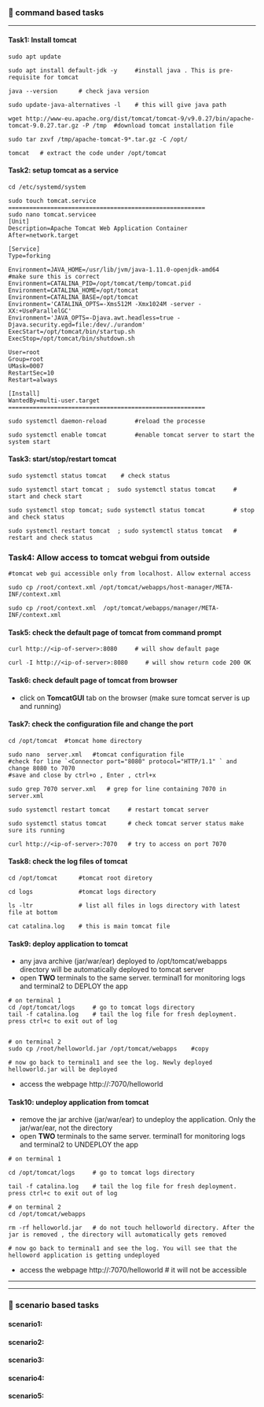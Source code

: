 ### :camel: command based tasks
---
#### Task1: Install tomcat 
```
sudo apt update 

sudo apt install default-jdk -y     #install java . This is pre-requisite for tomcat

java --version      # check java version

sudo update-java-alternatives -l    # this will give java path

wget http://www-eu.apache.org/dist/tomcat/tomcat-9/v9.0.27/bin/apache-tomcat-9.0.27.tar.gz -P /tmp  #download tomcat installation file

sudo tar zxvf /tmp/apache-tomcat-9*.tar.gz -C /opt/

tomcat   # extract the code under /opt/tomcat
```


#### Task2: setup tomcat as a service
```
cd /etc/systemd/system

sudo touch tomcat.service
========================================================
sudo nano tomcat.servicee
[Unit]
Description=Apache Tomcat Web Application Container
After=network.target

[Service]
Type=forking

Environment=JAVA_HOME=/usr/lib/jvm/java-1.11.0-openjdk-amd64        #make sure this is correct
Environment=CATALINA_PID=/opt/tomcat/temp/tomcat.pid
Environment=CATALINA_HOME=/opt/tomcat
Environment=CATALINA_BASE=/opt/tomcat
Environment='CATALINA_OPTS=-Xms512M -Xmx1024M -server -XX:+UseParallelGC'
Environment='JAVA_OPTS=-Djava.awt.headless=true -Djava.security.egd=file:/dev/./urandom'
ExecStart=/opt/tomcat/bin/startup.sh
ExecStop=/opt/tomcat/bin/shutdown.sh

User=root
Group=root
UMask=0007
RestartSec=10
Restart=always

[Install]
WantedBy=multi-user.target
========================================================

sudo systemctl daemon-reload        #reload the processe

sudo systemctl enable tomcat        #enable tomcat server to start the system start

```

#### Task3: start/stop/restart tomcat
```
sudo systemctl status tomcat    # check status

sudo systemctl start tomcat ;  sudo systemctl status tomcat     # start and check start

sudo systemctl stop tomcat; sudo systemctl status tomcat        # stop and check status

sudo systemctl restart tomcat  ; sudo systemctl status tomcat   # restart and check status
```
### Task4: Allow access to tomcat webgui from outside
```
#tomcat web gui accessible only from localhost. Allow external access

sudo cp /root/context.xml /opt/tomcat/webapps/host-manager/META-INF/context.xml

sudo cp /root/context.xml  /opt/tomcat/webapps/manager/META-INF/context.xml
```
#### Task5: check the default page of tomcat from command prompt
```
curl http://<ip-of-server>:8080     # will show default page

curl -I http://<ip-of-server>:8080     # will show return code 200 OK
```
#### Task6: check default page of tomcat from browser
* click on __TomcatGUI__ tab on the browser    (make sure tomcat server is up and running)
#### Task7: check the configuration file and change the port
```
cd /opt/tomcat  #tomcat home directory

sudo nano  server.xml   #tomcat configuration file 
#check for line `<Connector port="8080" protocol="HTTP/1.1" ` and change 8080 to 7070
#save and close by ctrl+o , Enter , ctrl+x

sudo grep 7070 server.xml   # grep for line containing 7070 in server.xml 

sudo systemctl restart tomcat     # restart tomcat server

sudo systemctl status tomcat      # check tomcat server status make sure its running

curl http://<ip-of-server>:7070   # try to access on port 7070
```
#### Task8: check the log files of tomcat
```
cd /opt/tomcat      #tomcat root diretory

cd logs             #tomcat logs directory 

ls -ltr             # list all files in logs directory with latest file at bottom

cat catalina.log    # this is main tomcat file
```
#### Task9: deploy application to tomcat 
* any java archive (jar/war/ear) deployed to /opt/tomcat/webapps directory will be automatically deployed to tomcat server
* open __TWO__ terminals to the same server. terminal1 for monitoring logs and terminal2 to DEPLOY the app

```
# on terminal 1
cd /opt/tomcat/logs     # go to tomcat logs directory
tail -f catalina.log    # tail the log file for fresh deployment. press ctrl+c to exit out of log


# on terminal 2
sudo cp /root/helloworld.jar /opt/tomcat/webapps    #copy 

# now go back to terminal1 and see the log. Newly deployed helloworld.jar will be deployed
```
* access the webpage http://<ip-of-server>:7070/helloworld

#### Task10: undeploy application from tomcat
* remove the jar archive (jar/war/ear) to undeploy the application. Only the jar/war/ear, not the directory
* open __TWO__ terminals to the same server. terminal1 for monitoring logs and terminal2 to UNDEPLOY the app
```
# on terminal 1

cd /opt/tomcat/logs     # go to tomcat logs directory

tail -f catalina.log    # tail the log file for fresh deployment. press ctrl+c to exit out of log

# on terminal 2
cd /opt/tomcat/webapps

rm -rf helloworld.jar   # do not touch helloworld directory. After the jar is removed , the directory will automatically gets removed

# now go back to terminal1 and see the log. You will see that the helloword application is getting undeployed

```
* access the webpage http://<ip-of-server>:7070/helloworld  # it will not be accessible

----
----

### :rocket: scenario based tasks 
#### scenario1: 
#### scenario2: 
#### scenario3: 
#### scenario4: 
#### scenario5: 